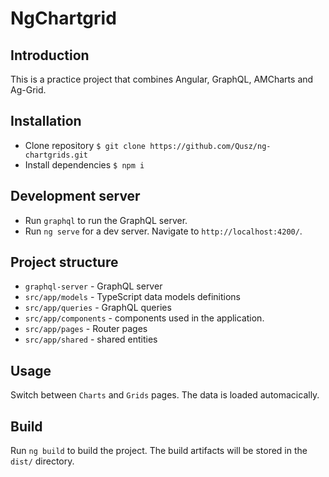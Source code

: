 # NgChartgrid

## Introduction

This is a practice project that combines Angular, GraphQL, AMCharts and Ag-Grid.

## Installation

- Clone repository `$ git clone https://github.com/Qusz/ng-chartgrids.git`
- Install dependencies `$ npm i`

## Development server

- Run `graphql` to run the GraphQL server.
- Run `ng serve` for a dev server. Navigate to `http://localhost:4200/`.

## Project structure

- `graphql-server` - GraphQL server
- `src/app/models` - TypeScript data models definitions
- `src/app/queries` - GraphQL queries
- `src/app/components` - components used in the application.
- `src/app/pages` - Router pages
- `src/app/shared` - shared entities

## Usage

Switch between `Charts` and `Grids` pages. The data is loaded automacically.

## Build

Run `ng build` to build the project. The build artifacts will be stored in the `dist/` directory.


